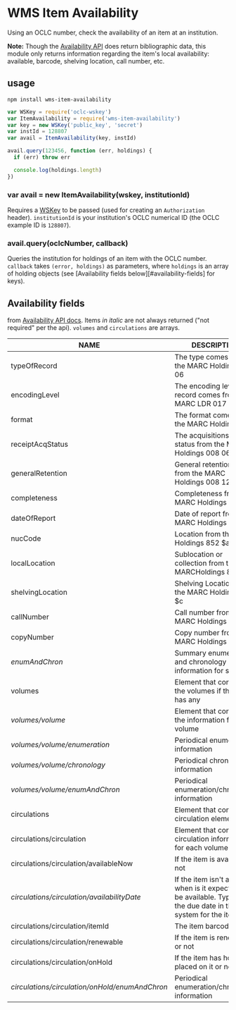 # WMS Item Availability

Using an OCLC number, check the availability of an item at an institution.

**Note:** Though the [Availability API][avail-api] does return bibliographic
data, this module only returns information regarding the item's local availability:
available, barcode, shelving location, call number, etc.

## usage

```
npm install wms-item-availability
```

```javascript
var WSKey = require('oclc-wskey')
var ItemAvailability = require('wms-item-availability')
var key = new WSKey('public_key', 'secret')
var instId = 128807
var avail = ItemAvailability(key, instId)

avail.query(123456, function (err, holdings) {
  if (err) throw err

  console.log(holdings.length)
})
```

### var avail = new ItemAvailability(wskey, institutionId)

Requires a [WSKey][gh-oclc-wskey] to be passed (used for creating an
`Authorization` header). `institutionId` is your institution's OCLC numerical ID
(the OCLC example ID is `128807`).

### avail.query(oclcNumber, callback)

Queries the institution for holdings of an item with the OCLC number. `callback`
takes `(error, holdings)` as parameters, where `holdings` is an array of holding
objects (see [Availability fields below][#availability-fields] for keys).

## Availability fields

from [Availability API docs][avail-api]. Items _in italic_ are not always
returned ("not required" per the api). `volumes` and `circulations` are arrays.

NAME                                           | DESCRIPTION
-----------------------------------------------|-------------------
typeOfRecord                                   | The type  comes from the MARC Holdings LDR 06
encodingLevel                                  | The encoding level of record comes from the MARC LDR 017
format                                         | The format comes from the MARC Holdings 007
receiptAcqStatus                               | The acquisitions receipt status from the MARC Holdings 008 06
generalRetention                               | General retention policy from the MARC Holdings 008 12
completeness                                   | Completeness from the MARC Holdings 008 16
dateOfReport                                   | Date of report from the MARC Holdings 008
nucCode                                        | Location from the MARC Holdings 852 $a
localLocation                                  | Sublocation or collection from the MARCHoldings 852 $b
shelvingLocation                               | Shelving Location from the MARC Holdings 852 $c
callNumber                                     | Call number from the MARC Holdings 852 $h
copyNumber                                     | Copy number from the MARC Holdings 852 $t
_enumAndChron_                                 | Summary enumerations and chronology information for serial
volumes                                        | Element that contains the volumes if the item has any
_volumes/volume_                               | Element that contains the information for each volume
_volumes/volume/enumeration_                   | Periodical enumeration information
_volumes/volume/chronology_                    | Periodical chronology information
_volumes/volume/enumAndChron_                  | Periodical enumeration/chronology information
circulations                                   | Element that contains circulation elements
circulations/circulation                       | Element that contains circulation information for each volume
circulations/circulation/availableNow          | If the item is available or not
_circulations/circulation/availabilityDate_    | If the item isn't available when is it expected to be available. Typically the due date in the system for the item
circulations/circulation/itemId                | The item barcode
circulations/circulation/renewable             | If the item is renewable or not
circulations/circulation/onHold                | If the item has holds placed on it or not
_circulations/circulation/onHold/enumAndChron_ | Periodical enumeration/chronology information



[gh-oclc-wskey]: https://npmjs.com/oclc-wskey
[avail-api]: http://www.oclc.org/developer/develop/web-services/wms-availability-api/opac-record.en.html
